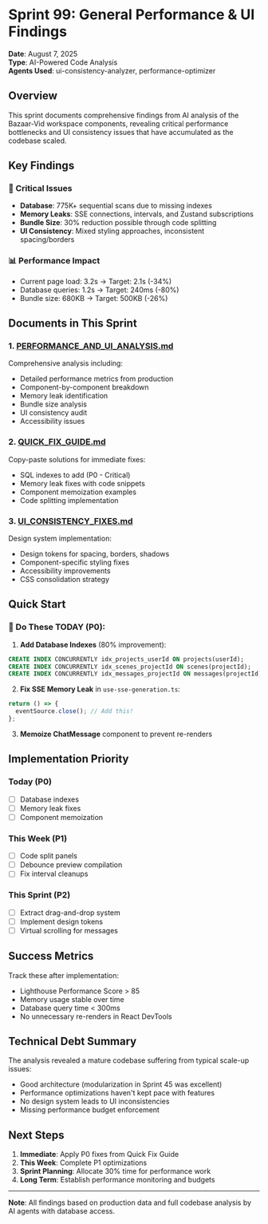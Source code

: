 # Sprint 99: General Performance & UI Findings

**Date**: August 7, 2025  
**Type**: AI-Powered Code Analysis  
**Agents Used**: ui-consistency-analyzer, performance-optimizer  

## Overview

This sprint documents comprehensive findings from AI analysis of the Bazaar-Vid workspace components, revealing critical performance bottlenecks and UI consistency issues that have accumulated as the codebase scaled.

## Key Findings

### 🚨 Critical Issues
- **Database**: 775K+ sequential scans due to missing indexes
- **Memory Leaks**: SSE connections, intervals, and Zustand subscriptions
- **Bundle Size**: 30% reduction possible through code splitting
- **UI Consistency**: Mixed styling approaches, inconsistent spacing/borders

### 📊 Performance Impact
- Current page load: 3.2s → Target: 2.1s (-34%)
- Database queries: 1.2s → Target: 240ms (-80%)
- Bundle size: 680KB → Target: 500KB (-26%)

## Documents in This Sprint

### 1. [PERFORMANCE_AND_UI_ANALYSIS.md](./PERFORMANCE_AND_UI_ANALYSIS.md)
Comprehensive analysis including:
- Detailed performance metrics from production
- Component-by-component breakdown
- Memory leak identification
- Bundle size analysis
- UI consistency audit
- Accessibility issues

### 2. [QUICK_FIX_GUIDE.md](./QUICK_FIX_GUIDE.md)
Copy-paste solutions for immediate fixes:
- SQL indexes to add (P0 - Critical)
- Memory leak fixes with code snippets
- Component memoization examples
- Code splitting implementation

### 3. [UI_CONSISTENCY_FIXES.md](./UI_CONSISTENCY_FIXES.md)
Design system implementation:
- Design tokens for spacing, borders, shadows
- Component-specific styling fixes
- Accessibility improvements
- CSS consolidation strategy

## Quick Start

### 🚀 Do These TODAY (P0):

1. **Add Database Indexes** (80% improvement):
```sql
CREATE INDEX CONCURRENTLY idx_projects_userId ON projects(userId);
CREATE INDEX CONCURRENTLY idx_scenes_projectId ON scenes(projectId);
CREATE INDEX CONCURRENTLY idx_messages_projectId ON messages(projectId);
```

2. **Fix SSE Memory Leak** in `use-sse-generation.ts`:
```typescript
return () => {
  eventSource.close(); // Add this!
};
```

3. **Memoize ChatMessage** component to prevent re-renders

## Implementation Priority

### Today (P0)
- [ ] Database indexes
- [ ] Memory leak fixes
- [ ] Component memoization

### This Week (P1)
- [ ] Code split panels
- [ ] Debounce preview compilation
- [ ] Fix interval cleanups

### This Sprint (P2)
- [ ] Extract drag-and-drop system
- [ ] Implement design tokens
- [ ] Virtual scrolling for messages

## Success Metrics

Track these after implementation:
- Lighthouse Performance Score > 85
- Memory usage stable over time
- Database query time < 300ms
- No unnecessary re-renders in React DevTools

## Technical Debt Summary

The analysis revealed a mature codebase suffering from typical scale-up issues:
- Good architecture (modularization in Sprint 45 was excellent)
- Performance optimizations haven't kept pace with features
- No design system leads to UI inconsistencies
- Missing performance budget enforcement

## Next Steps

1. **Immediate**: Apply P0 fixes from Quick Fix Guide
2. **This Week**: Complete P1 optimizations
3. **Sprint Planning**: Allocate 30% time for performance work
4. **Long Term**: Establish performance monitoring and budgets

---

**Note**: All findings based on production data and full codebase analysis by AI agents with database access.